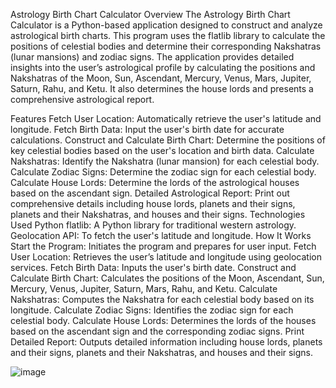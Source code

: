 Astrology Birth Chart Calculator
Overview
The Astrology Birth Chart Calculator is a Python-based application designed to construct and analyze astrological birth charts. This program uses the flatlib library to calculate the positions of celestial bodies and determine their corresponding Nakshatras (lunar mansions) and zodiac signs. The application provides detailed insights into the user’s astrological profile by calculating the positions and Nakshatras of the Moon, Sun, Ascendant, Mercury, Venus, Mars, Jupiter, Saturn, Rahu, and Ketu. It also determines the house lords and presents a comprehensive astrological report.

Features
Fetch User Location: Automatically retrieve the user's latitude and longitude.
Fetch Birth Data: Input the user's birth date for accurate calculations.
Construct and Calculate Birth Chart: Determine the positions of key celestial bodies based on the user's location and birth data.
Calculate Nakshatras: Identify the Nakshatra (lunar mansion) for each celestial body.
Calculate Zodiac Signs: Determine the zodiac sign for each celestial body.
Calculate House Lords: Determine the lords of the astrological houses based on the ascendant sign.
Detailed Astrological Report: Print out comprehensive details including house lords, planets and their signs, planets and their Nakshatras, and houses and their signs.
Technologies Used
Python
flatlib: A Python library for traditional western astrology.
Geolocation API: To fetch the user's latitude and longitude.
How It Works
Start the Program: Initiates the program and prepares for user input.
Fetch User Location: Retrieves the user’s latitude and longitude using geolocation services.
Fetch Birth Data: Inputs the user's birth date.
Construct and Calculate Birth Chart: Calculates the positions of the Moon, Ascendant, Sun, Mercury, Venus, Jupiter, Saturn, Mars, Rahu, and Ketu.
Calculate Nakshatras: Computes the Nakshatra for each celestial body based on its longitude.
Calculate Zodiac Signs: Identifies the zodiac sign for each celestial body.
Calculate House Lords: Determines the lords of the houses based on the ascendant sign and the corresponding zodiac signs.
Print Detailed Report: Outputs detailed information including house lords, planets and their signs, planets and their Nakshatras, and houses and their signs.


![image](https://github.com/RPavan14/horoscope-prediction/assets/172471565/9954c2b1-605c-4967-8965-982345174699)


